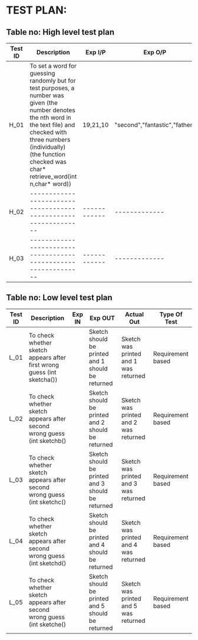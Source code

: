 # TEST PLAN:

## Table no: High level test plan

| **Test ID** | **Description**                                              | **Exp I/P** | **Exp O/P** | **Actual Out** |**Type Of Test**  |    
|-------------|--------------------------------------------------------------|------------|-------------|----------------|------------------|
|  H_01       |To set a word for guessing randomly but for test purposes, a number was given (the number denotes the nth word in the text file) and checked with three numbers (individually) (the function checked was char* retrieve_word(int n,char* word))| 19,21,10 |"second","fantastic","father"|"second","fantastic","father"|Requirement based |
|  H_02       |--------------------------------------------------------------|  ------------|-------------|----------------|Scenario based    |
|  H_03       |--------------------------------------------------------------|  ------------|-------------|----------------|Boundary based    |

## Table no: Low level test plan

| **Test ID** | **Description**                                              | **Exp IN** | **Exp OUT** | **Actual Out** |**Type Of Test**  |    
|-------------|--------------------------------------------------------------|------------|-------------|----------------|------------------|
|  L_01       |To check whether sketch appears after first wrong guess (int sketcha())|  |Sketch should be printed and 1 should be returned|Sketch was printed and 1 was returned|Requirement based |
|  L_02       |To check whether sketch appears after second wrong guess (int sketchb()|  |Sketch should be printed and 2 should be returned|Sketch was printed and 2 was returned|Requirement based |
|  L_03       |To check whether sketch appears after second wrong guess (int sketchc()|  |Sketch should be printed and 3 should be returned|Sketch was printed and 3 was returned|Requirement based |
|  L_04       |To check whether sketch appears after second wrong guess (int sketchd()|  |Sketch should be printed and 4 should be returned|Sketch was printed and 4 was returned|Requirement based |
|  L_05       |To check whether sketch appears after second wrong guess (int sketche()|  |Sketch should be printed and 5 should be returned|Sketch was printed and 5 was returned|Requirement based |

